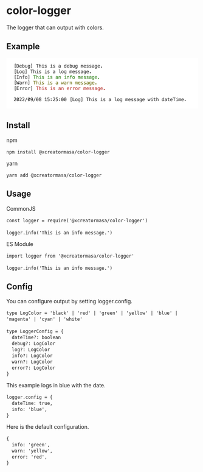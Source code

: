 # color-logger

The logger that can output with colors.

## Example

![output](readme/output.png)

## Install

npm

```
npm install @xcreatormasa/color-logger
```

yarn

```
yarn add @xcreatormasa/color-logger
```

## Usage

CommonJS

```
const logger = require('@xcreatormasa/color-logger')

logger.info('This is an info message.')
```

ES Module

```
import logger from '@xcreatormasa/color-logger'

logger.info('This is an info message.')
```

## Config

You can configure output by setting logger.config.

```
type LogColor = 'black' | 'red' | 'green' | 'yellow' | 'blue' | 'magenta' | 'cyan' | 'white'

type LoggerConfig = {
  dateTime?: boolean
  debug?: LogColor
  log?: LogColor
  info?: LogColor
  warn?: LogColor
  error?: LogColor
}
```

This example logs in blue with the date.

```
logger.config = {
  dateTime: true,
  info: 'blue',
}
```

Here is the default configuration.

```
{
  info: 'green',
  warn: 'yellow',
  error: 'red',
}
```
